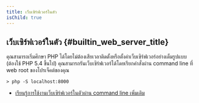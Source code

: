 ```yaml
---
title: เว็บเซิร์ฟเวอร์ในตัว
isChild: true
---
```


## เว็บเซิร์ฟเวอร์ในตัว {#builtin_web_server_title}

คุณสามารถเริ่มศึกษา PHP ได้โดยไม่ต้องเสียเวลาติดตั้งหรือตั้งค่าเว็บเซิร์ฟเวอร์อย่างเต็มรูปแบบ
(ต้องใช้ PHP 5.4 ขึ้นไป) คุณสามารถรันเว็บเซิร์ฟเวอร์ได้โดยเรียกคำสั่งผ่าน command line 
ที่ web root ของโปรเจ็คต์ของคุณ

    > php -S localhost:8000

* [เรียนรู้การใช้งานเว็บเซิร์ฟเวอร์ในตัวผ่าน command line เพิ่มเติม][cli-server]

[cli-server]: http://www.php.net/manual/en/features.commandline.webserver.php
